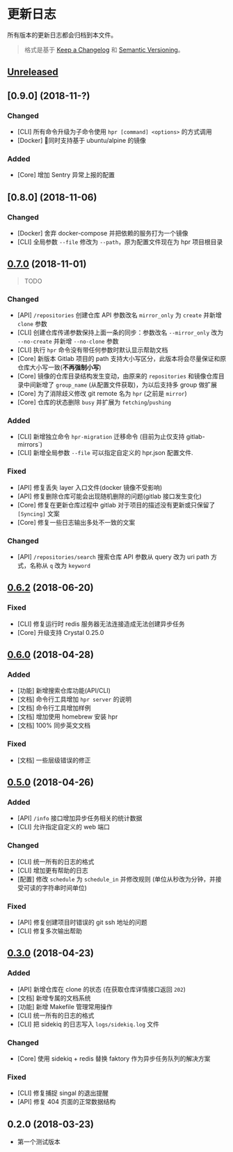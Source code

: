 # 更新日志

所有版本的更新日志都会归档到本文件。

> 格式是基于 [Keep a Changelog](http://keepachangelog.com/en/1.0.0/) 和 [Semantic Versioning](http://semver.org/spec/v2.0.0.html)。

## [Unreleased]

## [0.9.0] (2018-11-?)

### Changed

- [CLI] 所有命令升级为子命令使用 `hpr [command] <options>` 的方式调用
- [Docker] 同时支持基于 ubuntu/alpine 的镜像

### Added

- [Core] 增加 Sentry 异常上报的配置

## [0.8.0] (2018-11-06)

### Changed

- [Docker] 舍弃 docker-compose 并把依赖的服务打为一个镜像
- [CLI] 全局参数 `--file` 修改为 `--path`，原为配置文件现在为 hpr 项目根目录

## [0.7.0] (2018-11-01)

> TODO

### Changed

- [API] `/repositories` 创建仓库 API 参数改名 `mirror_only` 为 `create` 并新增 `clone` 参数
- [CLI] 创建仓库传递参数保持上面一条的同步：参数改名 `--mirror_only` 改为 `--no-create` 并新增 `--no-clone` 参数
- [CLI] 执行 `hpr` 命令没有带任何参数时默认显示帮助文档
- [Core] 新版本 Gitlab 项目的 path 支持大小写区分，此版本将会尽量保证和原仓库大小写一致(**不再强制小写**)
- [Core] 镜像的仓库目录结构发生变动，由原来的 `repositories` 和镜像仓库目录中间新增了 `group_name` (从配置文件获取)，为以后支持多 group 做扩展
- [Core] 为了消除歧义修改 git remote 名为 `hpr` (之前是 `mirror`)
- [Core] 仓库的状态删除 `busy` 并扩展为 `fetching`/`pushing`

### Added

- [CLI] 新增独立命令 `hpr-migration` 迁移命令 (目前为止仅支持 gitlab-mirrors`)
- [CLI] 新增全局参数 `--file` 可以指定自定义的 hpr.json 配置文件.

### Fixed

- [API] 修复丢失 layer 入口文件(docker 镜像不受影响)
- [API] 修复删除仓库可能会出现随机删除的问题(gitlab 接口发生变化)
- [Core] 修复在更新仓库过程中 gitlab 对于项目的描述没有更新或只保留了 `[Syncing]` 文案
- [Core] 修复一些日志输出多处不一致的文案

### Changed

- [API] `/repositories/search` 搜索仓库 API 参数从 query 改为 uri path 方式，名称从 `q` 改为 `keyword`

## [0.6.2] (2018-06-20)

### Fixed

- [CLI] 修复运行时 redis 服务器无法连接造成无法创建异步任务
- [Core] 升级支持 Crystal 0.25.0

## [0.6.0] (2018-04-28)

### Added

- [功能] 新增搜索仓库功能(API/CLI)
- [文档] 命令行工具增加 `hpr server` 的说明
- [文档] 命令行工具增加样例
- [文档] 增加使用 homebrew 安装 hpr
- [文档] 100% 同步英文文档

### Fixed

- [文档] 一些层级错误的修正

## [0.5.0] (2018-04-26)

### Added

- [API] `/info` 接口增加异步任务相关的统计数据
- [CLI] 允许指定自定义的 web 端口

### Changed

- [CLI] 统一所有的日志的格式
- [CLI] 增加更有帮助的日志
- [配置] 修改 `schedule` 为 `schedule_in` 并修改规则 (单位从秒改为分钟，并接受可读的字符串时间单位)

### Fixed

- [API] 修复创建项目时错误的 git ssh 地址的问题
- [CLI] 修复多次输出帮助

## [0.3.0] (2018-04-23)

### Added

- [API] 新增仓库在 clone 的状态 (在获取仓库详情接口返回 `202`)
- [文档] 新增专属的文档系统
- [功能] 新增 Makefile 管理常用操作
- [CLI] 统一所有的日志的格式
- [CLI] 把 sidekiq 的日志写入 `logs/sidekiq.log` 文件

### Changed

- [Core] 使用 sidekiq + redis 替换 faktory 作为异步任务队列的解决方案

### Fixed

- [CLI] 修复捕捉 singal 的退出提醒
- [API] 修复 404 页面的正常数据结构

## 0.2.0 (2018-03-23)

- 第一个测试版本

[Unreleased]: https://github.com/icyleaf/hpr/compare/v0.7.0...HEAD
[0.7.0]: https://github.com/icyleaf/hpr/compare/v0.6.2...v0.7.0
[0.6.2]: https://github.com/icyleaf/hpr/compare/v0.6.0...v0.6.2
[0.6.0]: https://github.com/icyleaf/hpr/compare/v0.5.0...v0.6.0
[0.5.0]: https://github.com/icyleaf/hpr/compare/v0.3.0...v0.5.0
[0.3.0]: https://github.com/icyleaf/hpr/compare/v0.2.0...v0.3.0
